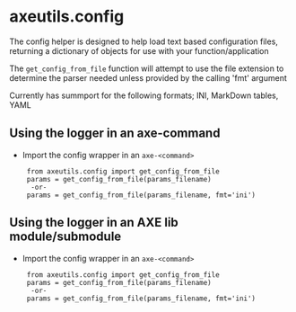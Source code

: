 # axeutils.config

The config helper is designed to help load text based configuration files, returning a dictionary of objects for use with your function/application

The `get_config_from_file` function will attempt to use the file extension to determine the parser needed unless provided by the calling 'fmt' argument

Currently has summport for the following formats; INI, MarkDown tables, YAML

## Using the logger in an axe-command

 - Import the config wrapper in an `axe-<command>`

        from axeutils.config import get_config_from_file
        params = get_config_from_file(params_filename)
         -or-
        params = get_config_from_file(params_filename, fmt='ini')

## Using the logger in an AXE lib module/submodule

 - Import the config wrapper in an `axe-<command>`

        from axeutils.config import get_config_from_file
        params = get_config_from_file(params_filename)
         -or-
        params = get_config_from_file(params_filename, fmt='ini')
